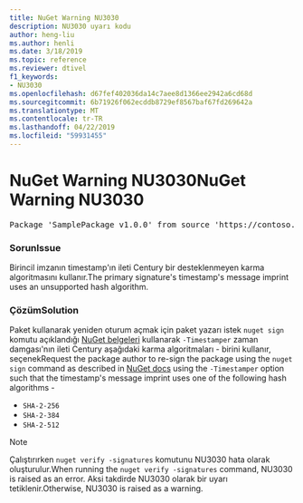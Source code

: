 ```yaml
---
title: NuGet Warning NU3030
description: NU3030 uyarı kodu
author: heng-liu
ms.author: henli
ms.date: 3/18/2019
ms.topic: reference
ms.reviewer: dtivel
f1_keywords:
- NU3030
ms.openlocfilehash: d67fef402036da14c7aee8d1366ee2942a6cd68d
ms.sourcegitcommit: 6b71926f062ecddb8729ef8567baf67fd269642a
ms.translationtype: MT
ms.contentlocale: tr-TR
ms.lasthandoff: 04/22/2019
ms.locfileid: "59931455"
---
```

# <a name="nuget-warning-nu3030"></a><span data-ttu-id="d2250-103">NuGet Warning NU3030</span><span class="sxs-lookup"><span data-stu-id="d2250-103">NuGet Warning NU3030</span></span>

<pre>Package 'SamplePackage v1.0.0' from source 'https://contoso.com/index.json': The primary signature's timestamp's message imprint uses an unsupported hash algorithm.</pre>

### <a name="issue"></a><span data-ttu-id="d2250-104">Sorun</span><span class="sxs-lookup"><span data-stu-id="d2250-104">Issue</span></span>

<span data-ttu-id="d2250-105">Birincil imzanın timestamp'ın ileti Century bir desteklenmeyen karma algoritmasını kullanır.</span><span class="sxs-lookup"><span data-stu-id="d2250-105">The primary signature's timestamp's message imprint uses an unsupported hash algorithm.</span></span>  


### <a name="solution"></a><span data-ttu-id="d2250-106">Çözüm</span><span class="sxs-lookup"><span data-stu-id="d2250-106">Solution</span></span>

<span data-ttu-id="d2250-107">Paket kullanarak yeniden oturum açmak için paket yazarı istek `nuget sign` komutu açıklandığı [NuGet belgeleri](https://docs.microsoft.com/en-us/nuget/create-packages/sign-a-package) kullanarak `-Timestamper` zaman damgası'nın ileti Century aşağıdaki karma algoritmaları - birini kullanır, seçenek</span><span class="sxs-lookup"><span data-stu-id="d2250-107">Request the package author to re-sign the package using the `nuget sign` command as described in [NuGet docs](https://docs.microsoft.com/en-us/nuget/create-packages/sign-a-package) using the `-Timestamper` option such that the timestamp's message imprint uses one of the following hash algorithms -</span></span>
* `SHA-2-256`
* `SHA-2-384`
* `SHA-2-512`


> [!Note]
> <span data-ttu-id="d2250-108">Çalıştırırken `nuget verify -signatures` komutunu NU3030 hata olarak oluşturulur.</span><span class="sxs-lookup"><span data-stu-id="d2250-108">When running the `nuget verify -signatures` command, NU3030 is raised as an error.</span></span> <span data-ttu-id="d2250-109">Aksi takdirde NU3030 olarak bir uyarı tetiklenir.</span><span class="sxs-lookup"><span data-stu-id="d2250-109">Otherwise, NU3030 is raised as a warning.</span></span>